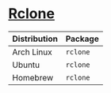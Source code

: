 # [Rclone](https://github.com/rclone/rclone)

| Distribution | Package  |
| ------------ | -------- |
| Arch Linux   | `rclone` |
| Ubuntu       | `rclone` |
| Homebrew     | `rclone` |
